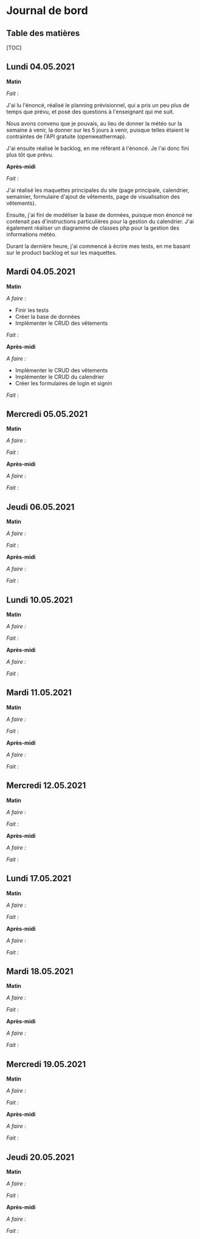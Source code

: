 
# Journal de bord

## Table des matières
[TOC]

## Lundi 04.05.2021

**Matin**

*Fait :*

J'ai lu l'énoncé, réalisé le planning prévisionnel, qui a pris un peu plus de temps que prévu, et posé des questions à l'enseignant qui me suit.

Nous avons convenu que je pouvais, au lieu de donner la météo sur la semaine à venir, la donner sur les 5 jours à venir, puisque telles étaient le contraintes de l'API gratuite (openweathermap).

J'ai ensuite réalisé le backlog, en me référant à l'énoncé. Je l'ai donc fini plus tôt que prévu.

**Après-midi**

*Fait :*

J'ai réalisé les maquettes principales du site (page principale, calendrier, semainier, formulaire d'ajout de vêtements, page de visualisation des vêtements).

Ensuite, j'ai fini de modéliser la base de données, puisque mon énoncé ne contenait pas d'instructions particulières pour la gestion du calendrier. J'ai également réaliser un diagramme de classes php pour la gestion des informations météo.

Durant la dernière heure, j'ai commencé à écrire mes tests, en me basant sur le product backlog et sur les maquettes.



## Mardi 04.05.2021

 **Matin**

*A faire :*

- Finir les tests
- Créer la base de données
- Implémenter le CRUD des vêtements

*Fait :*



**Après-midi**

*A faire :*

- Implémenter le CRUD des vêtements
- Implémenter le CRUD du calendrier
- Créer les formulaires de login et signin

*Fait :*

 



## Mercredi 05.05.2021

**Matin**

*A faire :*



*Fait :*



**Après-midi**

*A faire :*



*Fait :*



 

## Jeudi 06.05.2021

**Matin**

*A faire :*



*Fait :*



**Après-midi**

*A faire :*



*Fait :*



 

## Lundi 10.05.2021

**Matin**

*A faire :*



*Fait :*



**Après-midi**

*A faire :*



*Fait :*



 

## Mardi 11.05.2021

**Matin**

*A faire :*



*Fait :*



**Après-midi**

*A faire :*



*Fait :*



 

## Mercredi 12.05.2021

**Matin**

*A faire :*



*Fait :*



**Après-midi**

*A faire :*



*Fait :*



 

## Lundi 17.05.2021

**Matin**

*A faire :*



*Fait :*



**Après-midi**

*A faire :*



*Fait :*



 

## Mardi 18.05.2021

**Matin**

*A faire :*



*Fait :*



**Après-midi**

*A faire :*



*Fait :*



 

## Mercredi 19.05.2021

**Matin**

*A faire :*



*Fait :*



**Après-midi**

*A faire :*



*Fait :*





## Jeudi 20.05.2021

**Matin**

*A faire :*



*Fait :*



**Après-midi**

*A faire :*



*Fait :*



